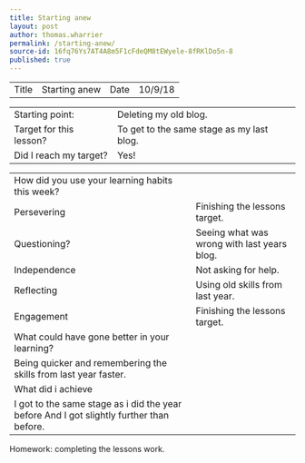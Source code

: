 ```yaml
---
title: Starting anew
layout: post
author: thomas.wharrier
permalink: /starting-anew/
source-id: 16fq76Ys7AT4A8m5F1cFdeQM8tEWyele-8fRKlDo5n-8
published: true
---
```

<table>
  <tr>
    <td>Title</td>
    <td>Starting  anew</td>
    <td>Date</td>
    <td>10/9/18</td>
  </tr>
</table>


<table>
  <tr>
    <td>Starting point:</td>
    <td>Deleting my old blog.</td>
  </tr>
  <tr>
    <td>Target for this lesson?</td>
    <td>To get to the same stage as my last blog.</td>
  </tr>
  <tr>
    <td>Did I reach my target? </td>
    <td>Yes! </td>
  </tr>
</table>


<table>
  <tr>
    <td>How did you use your learning habits this week?</td>
    <td></td>
  </tr>
  <tr>
    <td>Persevering</td>
    <td>Finishing the lessons target.</td>
  </tr>
  <tr>
    <td>Questioning?</td>
    <td>Seeing what was wrong with last years blog.</td>
  </tr>
  <tr>
    <td>Independence</td>
    <td>Not asking for help.</td>
  </tr>
  <tr>
    <td>Reflecting</td>
    <td>Using old skills from last year.</td>
  </tr>
  <tr>
    <td>Engagement</td>
    <td>Finishing the lessons target.</td>
  </tr>
  <tr>
    <td>What could have gone better in your learning?</td>
    <td></td>
  </tr>
  <tr>
    <td>Being quicker and remembering the skills from last year faster.</td>
    <td></td>
  </tr>
  <tr>
    <td>What did i achieve </td>
    <td></td>
  </tr>
  <tr>
    <td>I got to the same stage as i did the year before
And I got slightly further than before.</td>
    <td></td>
  </tr>
</table>


Homework: completing the lessons work.

